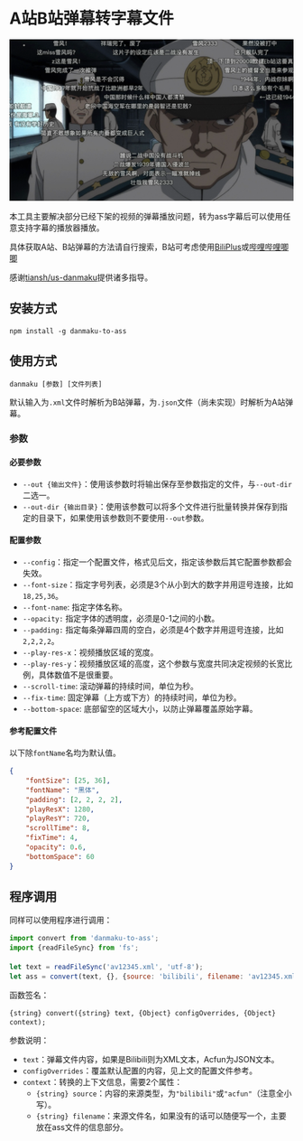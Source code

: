 # A站B站弹幕转字幕文件

![](./screenshot/strike-witches.png)

本工具主要解决部分已经下架的视频的弹幕播放问题，转为ass字幕后可以使用任意支持字幕的播放器播放。

具体获取A站、B站弹幕的方法请自行搜索，B站可考虑使用[BiliPlus](https://www.biliplus.com/)或[哔哩哔哩唧唧](http://www.bilibilijj.com/)

感谢[tiansh/us-danmaku](https://github.com/tiansh/us-danmaku)提供诸多指导。

## 安装方式

```shell
npm install -g danmaku-to-ass
```

## 使用方式

```shell
danmaku [参数] [文件列表]
```

默认输入为`.xml`文件时解析为B站弹幕，为`.json`文件（尚未实现）时解析为A站弹幕。

### 参数

#### 必要参数

- `--out {输出文件}`：使用该参数时将输出保存至参数指定的文件，与`--out-dir`二选一。
- `--out-dir {输出目录}`：使用该参数可以将多个文件进行批量转换并保存到指定的目录下，如果使用该参数则不要使用`--out`参数。

#### 配置参数

- `--config`：指定一个配置文件，格式见后文，指定该参数后其它配置参数都会失效。
- `--font-size`：指定字号列表，必须是3个从小到大的数字并用逗号连接，比如`18,25,36`。
- `--font-name`: 指定字体名称。
- `--opacity:` 指定字体的透明度，必须是0-1之间的小数。
- `--padding:` 指定每条弹幕四周的空白，必须是4个数字并用逗号连接，比如`2,2,2,2`。
- `--play-res-x`：视频播放区域的宽度。
- `--play-res-y`：视频播放区域的高度，这个参数与宽度共同决定视频的长宽比例，具体数值不是很重要。
- `--scroll-time`: 滚动弹幕的持续时间，单位为秒。
- `--fix-time`: 固定弹幕（上方或下方）的持续时间，单位为秒。
- `--bottom-space`: 底部留空的区域大小，以防止弹幕覆盖原始字幕。

#### 参考配置文件

以下除`fontName`名均为默认值。

```json
{
    "fontSize": [25, 36],
    "fontName": "黑体",
    "padding": [2, 2, 2, 2],
    "playResX": 1280,
    "playResY": 720,
    "scrollTime": 8,
    "fixTime": 4,
    "opacity": 0.6,
    "bottomSpace": 60
}
```

## 程序调用

同样可以使用程序进行调用：

```javascript
import convert from 'danmaku-to-ass';
import {readFileSync} from 'fs';

let text = readFileSync('av12345.xml', 'utf-8');
let ass = convert(text, {}, {source: 'bilibili', filename: 'av12345.xml'});
```

函数签名：

```
{string} convert({string} text, {Object} configOverrides, {Object} context);
```

参数说明：

- `text`：弹幕文件内容，如果是Bilibili则为XML文本，Acfun为JSON文本。
- `configOverrides`：覆盖默认配置的内容，见上文的配置文件参考。
- `context`：转换的上下文信息，需要2个属性：
    - `{string} source`：内容的来源类型，为`"bilibili"`或`"acfun"`（注意全小写）。
    - `{string} filename`：来源文件名，如果没有的话可以随便写一个，主要放在ass文件的信息部分。

